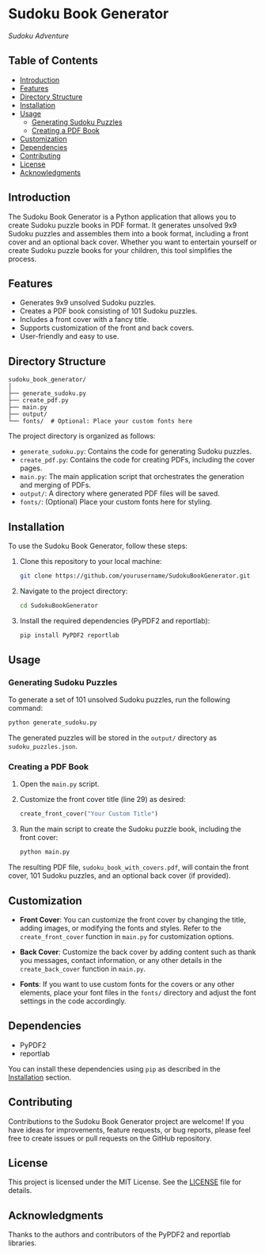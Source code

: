 # Sudoku Book Generator
_Sudoku Adventure_

## Table of Contents

- [Introduction](#introduction)
- [Features](#features)
- [Directory Structure](#directory-structure)
- [Installation](#installation)
- [Usage](#usage)
  - [Generating Sudoku Puzzles](#generating-sudoku-puzzles)
  - [Creating a PDF Book](#creating-a-pdf-book)
- [Customization](#customization)
- [Dependencies](#dependencies)
- [Contributing](#contributing)
- [License](#license)
- [Acknowledgments](#acknowledgments)

## Introduction

The Sudoku Book Generator is a Python application that allows you to create Sudoku puzzle books in PDF format. It generates unsolved 9x9 Sudoku puzzles and assembles them into a book format, including a front cover and an optional back cover. Whether you want to entertain yourself or create Sudoku puzzle books for your children, this tool simplifies the process.

## Features

- Generates 9x9 unsolved Sudoku puzzles.
- Creates a PDF book consisting of 101 Sudoku puzzles.
- Includes a front cover with a fancy title.
- Supports customization of the front and back covers.
- User-friendly and easy to use.

## Directory Structure

```
sudoku_book_generator/
│
├── generate_sudoku.py
├── create_pdf.py
├── main.py
├── output/
└── fonts/  # Optional: Place your custom fonts here
```

The project directory is organized as follows:

- `generate_sudoku.py`: Contains the code for generating Sudoku puzzles.
- `create_pdf.py`: Contains the code for creating PDFs, including the cover pages.
- `main.py`: The main application script that orchestrates the generation and merging of PDFs.
- `output/`: A directory where generated PDF files will be saved.
- `fonts/`: (Optional) Place your custom fonts here for styling.

## Installation

To use the Sudoku Book Generator, follow these steps:

1. Clone this repository to your local machine:

   ```bash
   git clone https://github.com/yourusername/SudokuBookGenerator.git
   ```

2. Navigate to the project directory:

   ```bash
   cd SudokuBookGenerator
   ```

3. Install the required dependencies (PyPDF2 and reportlab):

   ```bash
   pip install PyPDF2 reportlab
   ```

## Usage

### Generating Sudoku Puzzles

To generate a set of 101 unsolved Sudoku puzzles, run the following command:

```bash
python generate_sudoku.py
```

The generated puzzles will be stored in the `output/` directory as `sudoku_puzzles.json`.

### Creating a PDF Book

1. Open the `main.py` script.

2. Customize the front cover title (line 29) as desired:

   ```python
   create_front_cover("Your Custom Title")
   ```

3. Run the main script to create the Sudoku puzzle book, including the front cover:

   ```bash
   python main.py
   ```

The resulting PDF file, `sudoku_book_with_covers.pdf`, will contain the front cover, 101 Sudoku puzzles, and an optional back cover (if provided).

## Customization

- **Front Cover**: You can customize the front cover by changing the title, adding images, or modifying the fonts and styles. Refer to the `create_front_cover` function in `main.py` for customization options.

- **Back Cover**: Customize the back cover by adding content such as thank you messages, contact information, or any other details in the `create_back_cover` function in `main.py`.

- **Fonts**: If you want to use custom fonts for the covers or any other elements, place your font files in the `fonts/` directory and adjust the font settings in the code accordingly.

## Dependencies

- PyPDF2
- reportlab

You can install these dependencies using `pip` as described in the [Installation](#installation) section.

## Contributing

Contributions to the Sudoku Book Generator project are welcome! If you have ideas for improvements, feature requests, or bug reports, please feel free to create issues or pull requests on the GitHub repository.

## License

This project is licensed under the MIT License. See the [LICENSE](LICENSE) file for details.

## Acknowledgments

Thanks to the authors and contributors of the PyPDF2 and reportlab libraries.
